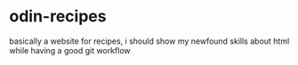 # odin-recipes

basically a website for recipes, i should show my newfound skills about html while having a good git workflow